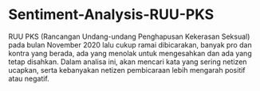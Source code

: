 # Sentiment-Analysis-RUU-PKS

RUU PKS (Rancangan Undang-undang Penghapusan Kekerasan Seksual) pada bulan November 2020 lalu cukup ramai dibicarakan, banyak pro dan kontra yang berada, ada yang menolak untuk mengesahkan dan ada yang tetap disahkan. Dalam analisa ini, akan mencari kata yang sering netizen ucapkan, serta kebanyakan netizen pembicaraan lebih mengarah positif atau negatif.
